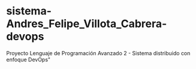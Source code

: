 # sistema-Andres_Felipe_Villota_Cabrera-devops
Proyecto Lenguaje de Programación Avanzado 2 - Sistema distribuido con enfoque DevOps"
